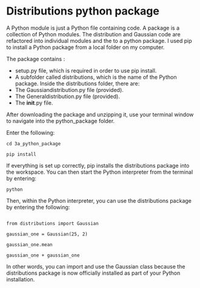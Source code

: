 # Distributions python package

A Python module is just a Python file containing code. A package is a collection of Python modules. The distribution and Gaussian code are refactored into individual modules and the to a python package. I used pip to install a Python package from a local folder on my computer.

The package contains :
* setup.py file, which is required in order to use pip install.
* A subfolder called distributions, which is the name of the Python package.
Inside the distributions folder, there are:
 * The Gaussiandistribution.py file (provided).
 * The Generaldistribution.py file (provided).
* The __init__.py file.

After downloading the package and unzipping it, use your terminal window to navigate into the python_package folder.

Enter the following:

```
cd 3a_python_package

pip install
```
If everything is set up correctly, pip installs the distributions package into the workspace. You can then start the Python interpreter from the terminal by entering:

```
python
```
Then, within the Python interpreter, you can use the distributions package by entering the following:
```

from distributions import Gaussian

gaussian_one = Gaussian(25, 2)

gaussian_one.mean

gaussian_one + gaussian_one
```
In other words, you can import and use the Gaussian class because the distributions package is now officially installed as part of your Python installation.
